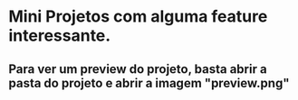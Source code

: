 # Mini Projetos com alguma feature interessante.

## Para ver um preview do projeto, basta abrir a pasta do projeto e abrir a imagem "preview.png"
